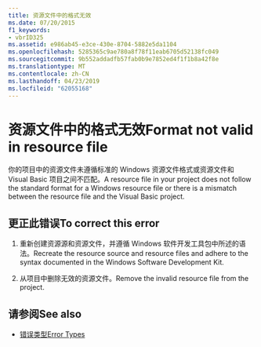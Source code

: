```yaml
---
title: 资源文件中的格式无效
ms.date: 07/20/2015
f1_keywords:
- vbrID325
ms.assetid: e986ab45-e3ce-430e-8704-5882e5da1104
ms.openlocfilehash: 5285365c9ae780a8f78f11eab6705d52138fc049
ms.sourcegitcommit: 9b552addadfb57fab0b9e7852ed4f1f1b8a42f8e
ms.translationtype: MT
ms.contentlocale: zh-CN
ms.lasthandoff: 04/23/2019
ms.locfileid: "62055168"
---
```

# <a name="format-not-valid-in-resource-file"></a><span data-ttu-id="1edc7-102">资源文件中的格式无效</span><span class="sxs-lookup"><span data-stu-id="1edc7-102">Format not valid in resource file</span></span>
<span data-ttu-id="1edc7-103">你的项目中的资源文件未遵循标准的 Windows 资源文件格式或资源文件和 Visual Basic 项目之间不匹配。</span><span class="sxs-lookup"><span data-stu-id="1edc7-103">A resource file in your project does not follow the standard format for a Windows resource file or there is a mismatch between the resource file and the Visual Basic project.</span></span>  
  
## <a name="to-correct-this-error"></a><span data-ttu-id="1edc7-104">更正此错误</span><span class="sxs-lookup"><span data-stu-id="1edc7-104">To correct this error</span></span>  
  
1. <span data-ttu-id="1edc7-105">重新创建资源源和资源文件，并遵循 Windows 软件开发工具包中所述的语法。</span><span class="sxs-lookup"><span data-stu-id="1edc7-105">Recreate the resource source and resource files and adhere to the syntax documented in the Windows Software Development Kit.</span></span>  
  
2. <span data-ttu-id="1edc7-106">从项目中删除无效的资源文件。</span><span class="sxs-lookup"><span data-stu-id="1edc7-106">Remove the invalid resource file from the project.</span></span>  
  
## <a name="see-also"></a><span data-ttu-id="1edc7-107">请参阅</span><span class="sxs-lookup"><span data-stu-id="1edc7-107">See also</span></span>

- [<span data-ttu-id="1edc7-108">错误类型</span><span class="sxs-lookup"><span data-stu-id="1edc7-108">Error Types</span></span>](../../visual-basic/programming-guide/language-features/error-types.md)
